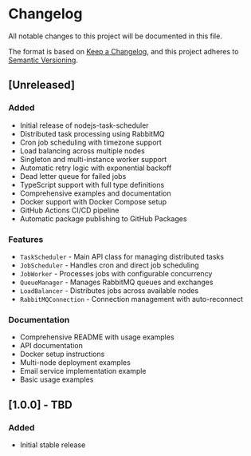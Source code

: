 # Changelog

All notable changes to this project will be documented in this file.

The format is based on [Keep a Changelog](https://keepachangelog.com/en/1.0.0/),
and this project adheres to [Semantic Versioning](https://semver.org/spec/v2.0.0.html).

## [Unreleased]

### Added
- Initial release of nodejs-task-scheduler
- Distributed task processing using RabbitMQ
- Cron job scheduling with timezone support
- Load balancing across multiple nodes
- Singleton and multi-instance worker support
- Automatic retry logic with exponential backoff
- Dead letter queue for failed jobs
- TypeScript support with full type definitions
- Comprehensive examples and documentation
- Docker support with Docker Compose setup
- GitHub Actions CI/CD pipeline
- Automatic package publishing to GitHub Packages

### Features
- `TaskScheduler` - Main API class for managing distributed tasks
- `JobScheduler` - Handles cron and direct job scheduling
- `JobWorker` - Processes jobs with configurable concurrency
- `QueueManager` - Manages RabbitMQ queues and exchanges
- `LoadBalancer` - Distributes jobs across available nodes
- `RabbitMQConnection` - Connection management with auto-reconnect

### Documentation
- Comprehensive README with usage examples
- API documentation
- Docker setup instructions
- Multi-node deployment examples
- Email service implementation example
- Basic usage examples

## [1.0.0] - TBD

### Added
- Initial stable release